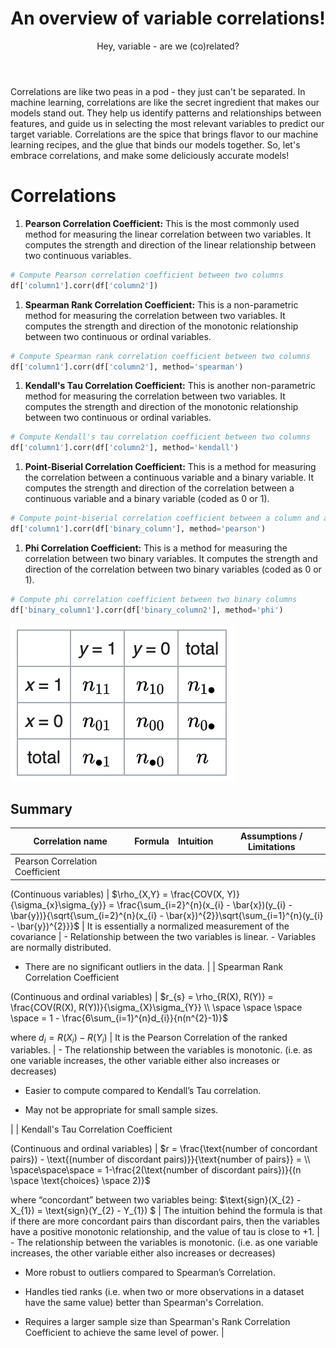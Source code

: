 ﻿---
layout: post
title: An overview of variable correlations!
subtitle: Hey, variable - are we (co)related?
katex: true
image: /img/correlations/small-correlation-and-causation.png
bigimg: /img/correlations/Correlation_examples_big.png
tags: [machine-learning, mathematics, correlation]
---

Correlations are like two peas in a pod - they just can't be separated. In machine learning, correlations are like the secret ingredient that makes our models stand out. They help us identify patterns and relationships between features, and guide us in selecting the most relevant variables to predict our target variable. Correlations are the spice that brings flavor to our machine learning recipes, and the glue that binds our models together. So, let's embrace correlations, and make some deliciously accurate models!

# Correlations

1. **Pearson Correlation Coefficient:**
This is the most commonly used method for measuring the linear correlation between two variables. It computes the strength and direction of the linear relationship between two continuous variables.

```python
# Compute Pearson correlation coefficient between two columns
df['column1'].corr(df['column2'])
```

1. **Spearman Rank Correlation Coefficient:**
This is a non-parametric method for measuring the correlation between two variables. It computes the strength and direction of the monotonic relationship between two continuous or ordinal variables.

```python
# Compute Spearman rank correlation coefficient between two columns
df['column1'].corr(df['column2'], method='spearman')
```

1. **Kendall's Tau Correlation Coefficient:**
This is another non-parametric method for measuring the correlation between two variables. It computes the strength and direction of the monotonic relationship between two continuous or ordinal variables.

```python
# Compute Kendall's tau correlation coefficient between two columns
df['column1'].corr(df['column2'], method='kendall')
```

1. **Point-Biserial Correlation Coefficient:**
This is a method for measuring the correlation between a continuous variable and a binary variable. It computes the strength and direction of the correlation between a continuous variable and a binary variable (coded as 0 or 1).

```python
# Compute point-biserial correlation coefficient between a column and a binary column
df['column1'].corr(df['binary_column'], method='pearson')
```

1. **Phi Correlation Coefficient:**
This is a method for measuring the correlation between two binary variables. It computes the strength and direction of the correlation between two binary variables (coded as 0 or 1).

```python
# Compute phi correlation coefficient between two binary columns
df['binary_column1'].corr(df['binary_column2'], method='phi')
```

![](/img/correlations/groups.png)


## Summary

| Correlation name | Formula | Intuition | Assumptions / Limitations |
| --- | --- | --- | --- |
| Pearson Correlation Coefficient

(Continuous variables) | 
$\rho_{X,Y} = \frac{COV(X, Y)}{\sigma_{x}\sigma_{y}} = \frac{\sum_{i=2}^{n}(x_{i} - \bar{x})(y_{i} - \bar{y})}{\sqrt{\sum_{i=2}^{n}(x_{i} - \bar{x})^{2}}\sqrt{\sum_{i=1}^{n}(y_{i} - \bar{y})^{2}}}$ | It is essentially a normalized measurement of the covariance | - Relationship between the two variables is linear. - Variables are normally distributed.
- There are no significant outliers in the data. |
| Spearman Rank Correlation Coefficient

(Continuous and ordinal variables)
 | 
$r_{s} = \rho_{R(X), R(Y)} = \frac{COV(R(X), R(Y))}{\sigma_{X}\sigma_{Y}} \\ \space \space \space \space = 1 - \frac{6\sum_{i=1}^{n}d_{i}}{n(n^{2}-1)}$ 

where $d_{i} = R(X_{i}) - R(Y_{i})$ | It is the Pearson Correlation of the ranked variables. | - The relationship between the variables is monotonic.
(i.e. as one variable increases, the other variable either also increases or decreases)

- Easier to compute compared to Kendall’s Tau correlation.

- May not be appropriate for small sample sizes.

 |
| Kendall's Tau Correlation Coefficient

(Continuous and ordinal variables) | $r = \frac{\text{number of concordant pairs}) - \text{(number of discordant pairs)}}{\text{number of pairs}} = \\ \space\space\space = 1-\frac{2(\text{number of discordant pairs})}{(n \space \text{choices} \space 2)}$

where “concordant” between two variables being:
$\text{sign}(X_{2} - X_{1}) = \text{sign}(Y_{2} - Y_{1}) $ | The intuition behind the formula is that if there are more concordant pairs than discordant pairs, then the variables have a positive monotonic relationship, and the value of tau is close to +1. | - The relationship between the variables is monotonic.
(i.e. as one variable increases, the other variable either also increases or decreases)

- More robust to outliers compared to Spearman’s Correlation.

- Handles tied ranks (i.e. when two or more observations in a dataset have the same value) better than Spearman's Correlation.

- Requires a larger sample size than Spearman's Rank Correlation Coefficient to achieve the same level of power. |